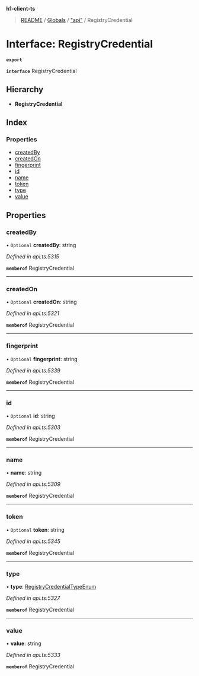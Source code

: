 **h1-client-ts**

> [README](../README.md) / [Globals](../globals.md) / ["api"](../modules/_api_.md) / RegistryCredential

# Interface: RegistryCredential

**`export`** 

**`interface`** RegistryCredential

## Hierarchy

* **RegistryCredential**

## Index

### Properties

* [createdBy](_api_.registrycredential.md#createdby)
* [createdOn](_api_.registrycredential.md#createdon)
* [fingerprint](_api_.registrycredential.md#fingerprint)
* [id](_api_.registrycredential.md#id)
* [name](_api_.registrycredential.md#name)
* [token](_api_.registrycredential.md#token)
* [type](_api_.registrycredential.md#type)
* [value](_api_.registrycredential.md#value)

## Properties

### createdBy

• `Optional` **createdBy**: string

*Defined in api.ts:5315*

**`memberof`** RegistryCredential

___

### createdOn

• `Optional` **createdOn**: string

*Defined in api.ts:5321*

**`memberof`** RegistryCredential

___

### fingerprint

• `Optional` **fingerprint**: string

*Defined in api.ts:5339*

**`memberof`** RegistryCredential

___

### id

• `Optional` **id**: string

*Defined in api.ts:5303*

**`memberof`** RegistryCredential

___

### name

•  **name**: string

*Defined in api.ts:5309*

**`memberof`** RegistryCredential

___

### token

• `Optional` **token**: string

*Defined in api.ts:5345*

**`memberof`** RegistryCredential

___

### type

•  **type**: [RegistryCredentialTypeEnum](../enums/_api_.registrycredentialtypeenum.md)

*Defined in api.ts:5327*

**`memberof`** RegistryCredential

___

### value

•  **value**: string

*Defined in api.ts:5333*

**`memberof`** RegistryCredential
